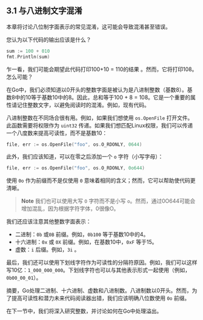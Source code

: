 ## 3.1 与八进制文字混淆

本章将讨论八位制字面表示的常见混淆，这可能会导致混淆甚至错误。

您认为以下代码的输出应该是什么？

```go
sum := 100 + 010
fmt.Println(sum)
```

乍一看，我们可能会期望此代码打印100+10 = 110的结果 。然而，它将打印108。怎么可能？

在Go中，我们必须知道以0开头的整数字面是被认为是八进制整数（基数8）。基数8中的10等于基数10中的8。因此，总和等于100 + 8 = 108。它是一个重要的属性请记住整数文字，以避免阅读时的混淆。例如，现有代码。

八进制整数在不同场合很有用。例如，如果我们想使用 `os.OpenFile` 打开文件。此函数需要将权限作为 `uint32` 传递。如果我们想匹配Linux权限，我们可以传递一个八度数来提高可读性，而不是基数10：

```go
file, err := os.OpenFile("foo", os.O_RDONLY, 0644)
```

此外，我们应该知道，可以在零之后添加一个 `o` 字符（小写字母）：

```go
file, err := os.OpenFile("foo", os.O_RDONLY, 0o644)
```

使用 `0o` 作为前缀而不是仅使用 `0` 意味着相同的含义；然而，它可以帮助使代码更清晰。

> **Note** 我们也可以使用大写 `O` 字符而不是小写 `o`。然而，通过0O644可能会增加混乱，因为根据字符字体，0很像O。

我们还应该注意其他整数字面表示：

* 二进制：`0b` 或`0B` 前缀。例如，`0b100` 等于基数10中的4。
* 十六进制：`0x` 或 `0X` 前缀。例如，在基数10中，`0xF` 等于15。
* 虚数：`i` 后缀。例如，`3i` 。

最后，我们还可以使用下划线字符作为可读性的分隔符原因。例如，我们可以这样写10亿：`1_000_000_000`。下划线字符也可以与其他表示形式一起使用（例如，`0b00_00_01`）。

摘要，Go处理二进制、十六进制、虚数和八进制数。八进制数以0开头。然而，为了提高可读性和潜力未来代码阅读器出错，我们应该明确八位数使用 `0o` 前缀。

在下一节中，我们将深入研究整数，并讨论如何在Go中处理溢出。